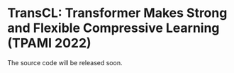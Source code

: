 # TransCL: Transformer Makes Strong and Flexible Compressive Learning (TPAMI 2022)
The source code will be released soon. 
